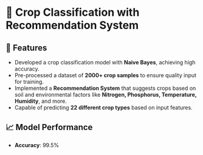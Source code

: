 # 🌾 Crop Classification with Recommendation System

## 🌟 Features
- Developed a crop classification model with **Naive Bayes**, achieving high accuracy.
- Pre-processed a dataset of **2000+ crop samples** to ensure quality input for training.
- Implemented a **Recommendation System** that suggests crops based on soil and environmental factors like **Nitrogen, Phosphorus, Temperature, Humidity**, and more.
- Capable of predicting **22 different crop types** based on input features.

## 📈 Model Performance
- **Accuracy**: 99.5%
